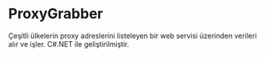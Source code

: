 # ProxyGrabber
Çeşitli ülkelerin proxy adreslerini listeleyen bir web servisi üzerinden verileri alır ve işler. C#.NET ile geliştirilmiştir.
